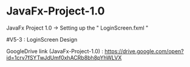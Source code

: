 # JavaFx-Project-1.0
JavaFx Project 1.0 → Setting up the " LoginScreen.fxml " 

#V5-3 : LoginScreen Design



GoogleDrive link (JavaFx-Project-1.0) : https://drive.google.com/open?id=1crv7fSYTwJdUmf0xhACRb8bh8pYhWLVX 


